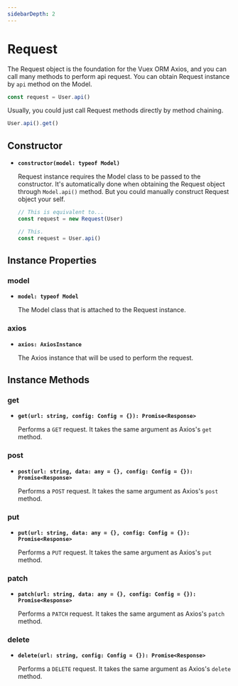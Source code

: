 ```yaml
---
sidebarDepth: 2
---
```


# Request

The Request object is the foundation for the Vuex ORM Axios, and you can call many methods to perform api request. You can obtain Request instance by `api` method on the Model.

```js
const request = User.api()
```

Usually, you could just call Request methods directly by method chaining.

```js
User.api().get()
```

## Constructor

- **``constructor(model: typeof Model)``**

  Request instance requires the Model class to be passed to the constructor. It's automatically done when obtaining the Request object through `Model.api()` method. But you could manually construct Request object your self.

  ```js
  // This is equivalent to...
  const request = new Request(User)

  // This.
  const request = User.api()
  ```

## Instance Properties

### model

- **`model: typeof Model`**

  The Model class that is attached to the Request instance.

### axios

- **`axios: AxiosInstance`**

  The Axios instance that will be used to perform the request.

## Instance Methods

### get

- **`get(url: string, config: Config = {}): Promise<Response>`**

  Performs a `GET` request. It takes the same argument as Axios's `get` method.

### post

- **`post(url: string, data: any = {}, config: Config = {}): Promise<Response>`**

  Performs a `POST` request. It takes the same argument as Axios's `post` method.

### put

- **`put(url: string, data: any = {}, config: Config = {}): Promise<Response>`**

  Performs a `PUT` request. It takes the same argument as Axios's `put` method.

### patch

- **`patch(url: string, data: any = {}, config: Config = {}): Promise<Response>`**

  Performs a `PATCH` request. It takes the same argument as Axios's `patch` method.

### delete

- **`delete(url: string, config: Config = {}): Promise<Response>`**

  Performs a `DELETE` request. It takes the same argument as Axios's `delete` method.
